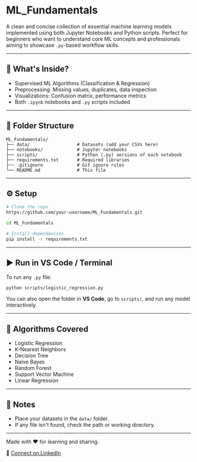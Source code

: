 # ML_Fundamentals

A clean and concise collection of essential machine learning models implemented using both Jupyter Notebooks and Python scripts. Perfect for beginners who want to understand core ML concepts and professionals aiming to showcase `.py`-based workflow skills.

---

## 🧠 What's Inside?

- Supervised ML Algorithms (Classification & Regression)
- Preprocessing: Missing values, duplicates, data inspection
- Visualizations: Confusion matrix, performance metrics
- Both `.ipynb` notebooks and `.py` scripts included

---

## 📁 Folder Structure

```
ML_Fundamentals/
├── data/                  # Datasets (add your CSVs here)
├── notebooks/             # Jupyter notebooks
├── scripts/               # Python (.py) versions of each notebook
├── requirements.txt       # Required libraries
├── .gitignore             # Git ignore rules
└── README.md              # This file
```

---

## ⚙️ Setup

```bash
# Clone the repo
https://github.com/your-username/ML_Fundamentals.git

cd ML_Fundamentals

# Install dependencies
pip install -r requirements.txt
```

---

## ▶️ Run in VS Code / Terminal

To run any `.py` file:

```bash
python scripts/logistic_regression.py
```

You can also open the folder in **VS Code**, go to `scripts/`, and run any model interactively.

---

## 💼 Algorithms Covered

- Logistic Regression
- K-Nearest Neighbors
- Decision Tree
- Naive Bayes
- Random Forest
- Support Vector Machine
- Linear Regression

---

## 📌 Notes

- Place your datasets in the `data/` folder.
- If any file isn't found, check the path or working directory.

---

Made with ❤️ for learning and sharing.

📎 [Connect on LinkedIn](https://www.linkedin.com/in/shantanumohod)
